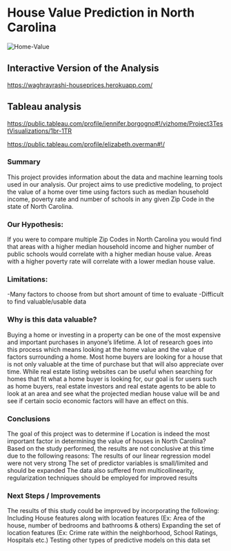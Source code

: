 # House Value Prediction in North Carolina

![Home-Value]( NAR-home-values-mst.jpg)




## Interactive Version of the Analysis
https://waghrayrashi-houseprices.herokuapp.com/

## Tableau analysis
https://public.tableau.com/profile/jennifer.borgogno#!/vizhome/Project3TestVisualizations/1br-1TR

https://public.tableau.com/profile/elizabeth.overman#!/

### Summary
This project provides information about the data and machine learning tools used in our analysis. 
Our project aims to use predictive modeling, to project the value of a home over time using factors such as median household income, poverty rate and number of schools in any given Zip Code in the state of North Carolina.

### Our Hypothesis:
If you were to compare multiple Zip Codes in North Carolina you would find that areas with a higher median household income and higher number of public schools would correlate with a higher median house value. Areas with a higher poverty rate will correlate with a lower median house value.

### Limitations:
-Many factors to choose from but short amount of time to evaluate
-Difficult to find valuable/usable data

### Why is this data valuable?
Buying a home or investing in a property can be one of the most expensive and important purchases in anyone’s lifetime.
A lot of research goes into this process which means looking at the home value and the value of factors surrounding a home. 
Most home buyers are looking for a house that is not only valuable at the time of purchase but that will also appreciate over time. While real estate listing websites can be useful when searching for homes that fit what a home buyer is looking for, our goal is for users such as home buyers, real estate investors and real estate agents to be able to look at an area and see what the projected median house value will be and see if certain socio economic factors will have an effect on this.
### Conclusions
The goal of this project was to determine if Location is indeed the most important factor in determining the value of houses in North Carolina? Based on the study performed, the results are not conclusive at this time due to the following reasons:
The results of our linear regression model were not very strong
The set of predictor variables is small/limited and should be expanded
The data also suffered from multicollinearity, regularization techniques should be employed for improved results

### Next Steps / Improvements
The results of this study could be improved by incorporating the following:
Including House features along with location features (Ex: Area of the house, number of bedrooms and bathrooms & others)
Expanding the set of location features (Ex: Crime rate within the neighborhood, School Ratings, Hospitals etc.)
Testing other types of predictive models on this data set

